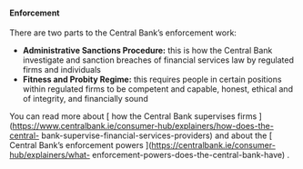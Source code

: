 ####  Enforcement

There are two parts to the Central Bank’s enforcement work:

  * **Administrative Sanctions Procedure:** this is how the Central Bank investigate and sanction breaches of financial services law by regulated firms and individuals 
  * **Fitness and Probity Regime:** this requires people in certain positions within regulated firms to be competent and capable, honest, ethical and of integrity, and financially sound 

You can read more about [ how the Central Bank supervises firms
](https://www.centralbank.ie/consumer-hub/explainers/how-does-the-central-
bank-supervise-financial-services-providers) and about the [ Central Bank’s
enforcement powers ](https://centralbank.ie/consumer-hub/explainers/what-
enforcement-powers-does-the-central-bank-have) .
